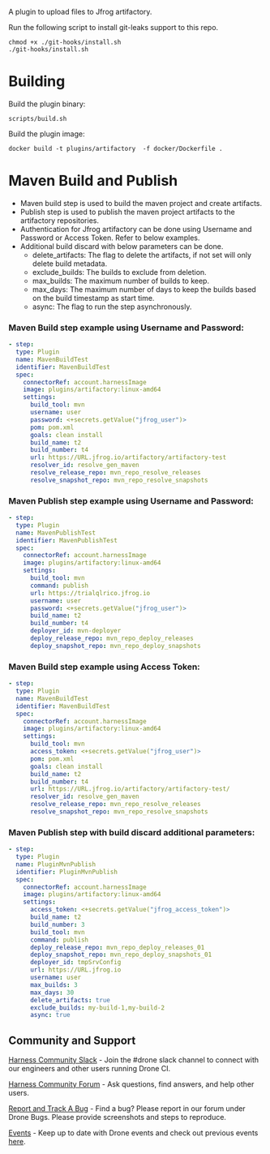 A plugin to upload files to Jfrog artifactory.

Run the following script to install git-leaks support to this repo.
```
chmod +x ./git-hooks/install.sh
./git-hooks/install.sh
```

# Building

Build the plugin binary:

```text
scripts/build.sh
```

Build the plugin image:

```text
docker build -t plugins/artifactory  -f docker/Dockerfile .
```

# Maven Build and Publish
- Maven build step is used to build the maven project and create artifacts. 
- Publish step is used to publish the maven project artifacts to the artifactory repositories.
- Authentication for Jfrog artifactory can be done using Username and Password or Access Token. Refer to below examples.
- Additional build discard with below parameters can be done.
    - delete_artifacts: The flag to delete the artifacts, if not set will only delete build metadata.
    - exclude_builds: The builds to exclude from deletion.
    - max_builds: The maximum number of builds to keep.
    - max_days: The maximum number of days to keep the builds based on the build timestamp as start time.
    - async: The flag to run the step asynchronously.
### Maven Build step example using Username and Password:
```yaml
- step:
  type: Plugin
  name: MavenBuildTest
  identifier: MavenBuildTest
  spec:
    connectorRef: account.harnessImage
    image: plugins/artifactory:linux-amd64
    settings:
      build_tool: mvn
      username: user
      password: <+secrets.getValue("jfrog_user")>
      pom: pom.xml
      goals: clean install
      build_name: t2
      build_number: t4
      url: https://URL.jfrog.io/artifactory/artifactory-test
      resolver_id: resolve_gen_maven
      resolve_release_repo: mvn_repo_resolve_releases
      resolve_snapshot_repo: mvn_repo_resolve_snapshots
```

### Maven  Publish step example using Username and Password:
```yaml
- step:
  type: Plugin
  name: MavenPublishTest
  identifier: MavenPublishTest
  spec:
    connectorRef: account.harnessImage
    image: plugins/artifactory:linux-amd64
    settings:
      build_tool: mvn
      command: publish
      url: https://trialqlrico.jfrog.io
      username: user
      password: <+secrets.getValue("jfrog_user")>
      build_name: t2
      build_number: t4
      deployer_id: mvn-deployer
      deploy_release_repo: mvn_repo_deploy_releases
      deploy_snapshot_repo: mvn_repo_deploy_snapshots
```

### Maven Build step example using Access Token:
```yaml
- step:
  type: Plugin
  name: MavenBuildTest
  identifier: MavenBuildTest
  spec:
    connectorRef: account.harnessImage
    image: plugins/artifactory:linux-amd64
    settings:
      build_tool: mvn
      access_token: <+secrets.getValue("jfrog_user")>
      pom: pom.xml
      goals: clean install
      build_name: t2
      build_number: t4
      url: https://URL.jfrog.io/artifactory/artifactory-test/
      resolver_id: resolve_gen_maven
      resolve_release_repo: mvn_repo_resolve_releases
      resolve_snapshot_repo: mvn_repo_resolve_snapshots
```

### Maven Publish step with build discard additional parameters:
```yaml
- step:
  type: Plugin
  name: PluginMvnPublish
  identifier: PluginMvnPublish
  spec:
    connectorRef: account.harnessImage
    image: plugins/artifactory:linux-amd64
    settings:
      access_token: <+secrets.getValue("jfrog_access_token")>
      build_name: t2
      build_number: 3
      build_tool: mvn
      command: publish
      deploy_release_repo: mvn_repo_deploy_releases_01
      deploy_snapshot_repo: mvn_repo_deploy_snapshots_01
      deployer_id: tmpSrvConfig
      url: https://URL.jfrog.io
      username: user
      max_builds: 3
      max_days: 30
      delete_artifacts: true
      exclude_builds: my-build-1,my-build-2
      async: true
```



## Community and Support
[Harness Community Slack](https://join.slack.com/t/harnesscommunity/shared_invite/zt-y4hdqh7p-RVuEQyIl5Hcx4Ck8VCvzBw) - Join the #drone slack channel to connect with our engineers and other users running Drone CI.

[Harness Community Forum](https://community.harness.io/) - Ask questions, find answers, and help other users.

[Report and Track A Bug](https://community.harness.io/c/bugs/17) - Find a bug? Please report in our forum under Drone Bugs. Please provide screenshots and steps to reproduce. 

[Events](https://www.meetup.com/harness/) - Keep up to date with Drone events and check out previous events [here](https://www.youtube.com/watch?v=Oq34ImUGcHA&list=PLXsYHFsLmqf3zwelQDAKoVNmLeqcVsD9o).
